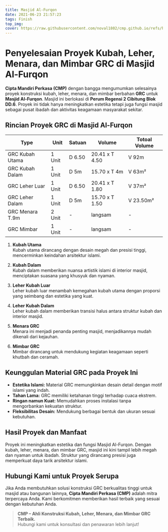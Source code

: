 ```yaml
---
title: Masjid Al-Furqon
date: 2021-06-23 21:57:23
tags: Finish
top_img:
cover: https://raw.githubusercontent.com/noval1802/cmp.github.io/refs/heads/main/asset/IMG_9003.jpg
---
```


# **Penyelesaian Proyek Kubah, Leher, Menara, dan Mimbar GRC di Masjid Al-Furqon**  

**Cipta Mandiri Perkasa (CMP)** dengan bangga mengumumkan selesainya proyek konstruksi kubah, leher, menara, dan mimbar berbahan **GRC** untuk **Masjid Al-Furqon**. Masjid ini berlokasi di **Perum Regensi 2 Cibitung Blok DD.6**. Proyek ini tidak hanya meningkatkan estetika tetapi juga fungsi masjid sebagai pusat ibadah dan aktivitas keagamaan masyarakat sekitar.  

## **Rincian Proyek GRC di Masjid Al-Furqon**  

|       Type      |  Unit  | Satuan |   Volume    | Totoal Volume |
| --------------- | ------ | ------ | ----------- | ------------- |
| GRC Kubah Utama | 1 Unit | D 6.50 | 20.41 x T 4.50 | V 92m |
| GRC Kubah Dalam | 1 Unit | D 5m | 15.70 x T 4m | V 63m² |
| GRC Leher Luar | 1 Unit | D 6.50 | 20.41 x T 1.80 | V 37m² |
| GRC Leher Dalam | 1 Unit | D 5m | 15.70 x T 1.50 | V 23.50m² |
| GRC Menara T.9m | 2 Unit | - | langsam | - |
| GRC Mimbar | 1 Unit | - | langsam | - |


1. **Kubah Utama**  
   Kubah utama dirancang dengan desain megah dan presisi tinggi, mencerminkan keindahan arsitektur islami.  

2. **Kubah Dalam**  
   Kubah dalam memberikan nuansa artistik islami di interior masjid, menciptakan suasana yang khusyuk dan nyaman.  

3. **Leher Kubah Luar**  
   Leher kubah luar menambah kemegahan kubah utama dengan proporsi yang seimbang dan estetika yang kuat.  

4. **Leher Kubah Dalam**  
   Leher kubah dalam memberikan transisi halus antara struktur kubah dan interior masjid.  

5. **Menara GRC**  
   Menara ini menjadi penanda penting masjid, menjadikannya mudah dikenali dari kejauhan.  

6. **Mimbar GRC**  
   Mimbar dirancang untuk mendukung kegiatan keagamaan seperti khutbah dan ceramah.  

## **Keunggulan Material GRC pada Proyek Ini**  
- **Estetika Islami:** Material GRC memungkinkan desain detail dengan motif islami yang indah.  
- **Tahan Lama:** GRC memiliki ketahanan tinggi terhadap cuaca ekstrem.  
- **Ringan namun Kuat:** Memudahkan proses instalasi tanpa mengorbankan kekuatan struktur.  
- **Fleksibilitas Desain:** Mendukung berbagai bentuk dan ukuran sesuai kebutuhan.  

## **Hasil Proyek dan Manfaat**  
Proyek ini meningkatkan estetika dan fungsi Masjid Al-Furqon. Dengan kubah, leher, menara, dan mimbar GRC, masjid ini kini tampil lebih megah dan nyaman untuk ibadah. Struktur yang dirancang presisi juga memperkuat daya tarik arsitektur islami.  

## **Hubungi Kami untuk Proyek Serupa**  
Jika Anda membutuhkan solusi konstruksi GRC berkualitas tinggi untuk masjid atau bangunan lainnya, **Cipta Mandiri Perkasa (CMP)** adalah mitra terpercaya Anda. Kami berkomitmen memberikan hasil terbaik yang sesuai dengan kebutuhan Anda.  

> **CMP – Ahli Konstruksi Kubah, Leher, Menara, dan Mimbar GRC Terbaik.**  
Hubungi kami untuk konsultasi dan penawaran lebih lanjut!
